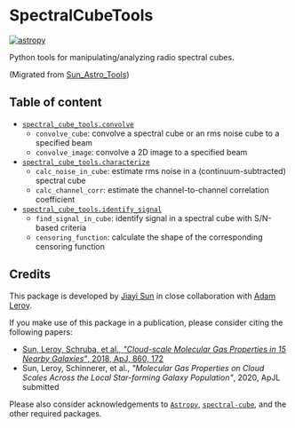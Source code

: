 # SpectralCubeTools

[![astropy](http://img.shields.io/badge/powered%20by-AstroPy-orange.svg?style=flat)](http://www.astropy.org/)

Python tools for manipulating/analyzing radio spectral cubes.

(Migrated from [Sun_Astro_Tools](https://github.com/astrojysun/Sun_Astro_Tools))

## Table of content

+ [`spectral_cube_tools.convolve`](https://github.com/astrojysun/SpectralCubeTools/blob/master/spectral_cube_tools/convolve.py)
  - `convolve_cube`: convolve a spectral cube or an rms noise cube to a specified beam
  - `convolve_image`: convolve a 2D image to a specified beam
+ [`spectral_cube_tools.characterize`](https://github.com/astrojysun/SpectralCubeTools/blob/master/spectral_cube_tools/characterize.py)
  - `calc_noise_in_cube`: estimate rms noise in a (continuum-subtracted) spectral cube
  - `calc_channel_corr`: estimate the channel-to-channel correlation coefficient
+ [`spectral_cube_tools.identify_signal`](https://github.com/astrojysun/SpectralCubeTools/blob/master/spectral_cube_tools/identify_signal.py)
  - `find_signal_in_cube`: identify signal in a spectral cube with S/N-based criteria
  - `censoring_function`: calculate the shape of the corresponding censoring function

## Credits

This package is developed by [Jiayi Sun](https://github.com/astrojysun) in close collaboration with [Adam Leroy](https://github.com/akleroy).

If you make use of this package in a publication, please consider citing the following papers:
+ [Sun, Leroy, Schruba, et al., *"Cloud-scale Molecular Gas Properties in 15 Nearby Galaxies"*, 2018, ApJ, 860, 172](https://ui.adsabs.harvard.edu/abs/2018ApJ...860..172S)
+ Sun, Leroy, Schinnerer, et al., *"Molecular Gas Properties on Cloud Scales Across the Local Star-forming Galaxy Population"*, 2020, ApJL submitted

Please also consider acknowledgements to [`Astropy`](https://github.com/astropy/astropy), [`spectral-cube`](https://github.com/radio-astro-tools/spectral-cube), and the other required packages.
